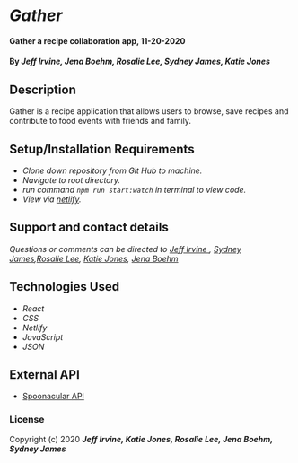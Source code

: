 # _Gather_

#### Gather a recipe collaboration app, 11-20-2020

#### By _**Jeff Irvine, Jena Boehm, Rosalie Lee, Sydney James, Katie Jones**_

## Description

Gather is a recipe application that allows users to browse, save recipes and contribute to food events with friends and family.

## Setup/Installation Requirements

* _Clone down repository from Git Hub to machine._
* _Navigate to root directory._
* _run command `npm run start:watch` in terminal to view code._
* _View via [netlify](https://vigorous-booth-3b4531.netlify.app/)._

## Support and contact details

_Questions or comments can be directed to [Jeff Irvine ](jirvine1212@gmail.com), [Sydney James](sydneyjames7@gmail.com),[Rosalie Lee](rosalie337@gmail.com), [Katie Jones](katiejonesyo@gmail.com), [Jena Boehm](jenaluxboehm@gmail.com)_

## Technologies Used

* _React_
* _CSS_
* _Netlify_
* _JavaScript_
* _JSON_

## External API

* [Spoonacular API](https://spoonacular.com/food-api)

### License

Copyright (c) 2020 **_Jeff Irvine, Katie Jones, Rosalie Lee, Jena Boehm, Sydney James_**
